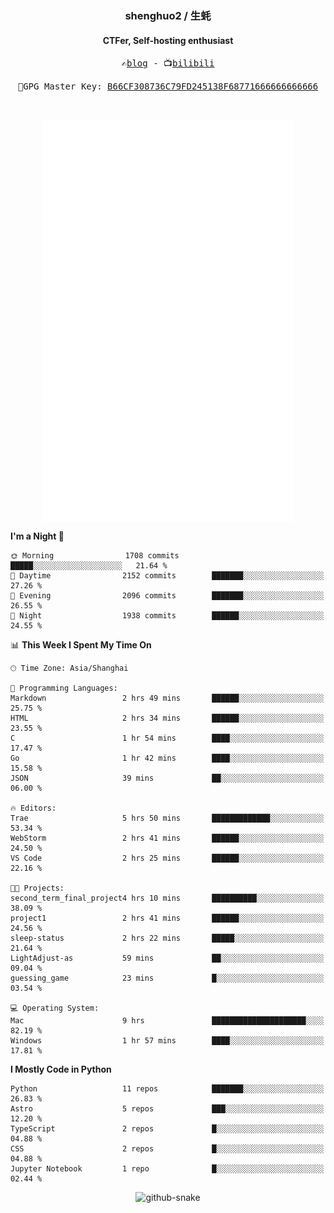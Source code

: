 <h3 align="center"> shenghuo2 / 生蚝 </h3>
<h4 align="center" >CTFer, Self-hosting enthusiast</h3>


<p align="center">
  <samp>
    ✍️<a href="https://blog.shenghuo2.top/">blog</a> -
    📺<a href="https://space.bilibili.com/85894935">bilibili</a>
  </samp>
</p>
<p align="center">
  <samp>
     🔐GPG Master Key: <a align="center" href="https://github.com/shenghuo2.gpg">B66CF308736C79FD245138F68771666666666666</a>
  </samp>
</p>
<br>
<p align="center">
  <a href="https://github.com/shenghuo2">
    <img width="400" align="top" src="https://github.com/shenghuo2/shenghuo2/blob/main/metrics.left.svg" />
  </a>
  <a href="https://github.com/shenghuo2">
    <img width="400" align="top" src="https://github.com/shenghuo2/shenghuo2/blob/main/metrics.right.svg" />
  </a>
</p>


<!--START_SECTION:waka-->
**I'm a Night 🦉** 

```text
🌞 Morning                1708 commits        █████░░░░░░░░░░░░░░░░░░░░   21.64 % 
🌆 Daytime                2152 commits        ███████░░░░░░░░░░░░░░░░░░   27.26 % 
🌃 Evening                2096 commits        ███████░░░░░░░░░░░░░░░░░░   26.55 % 
🌙 Night                  1938 commits        ██████░░░░░░░░░░░░░░░░░░░   24.55 % 
```


📊 **This Week I Spent My Time On** 

```text
🕑︎ Time Zone: Asia/Shanghai

💬 Programming Languages: 
Markdown                 2 hrs 49 mins       ██████░░░░░░░░░░░░░░░░░░░   25.75 % 
HTML                     2 hrs 34 mins       ██████░░░░░░░░░░░░░░░░░░░   23.55 % 
C                        1 hr 54 mins        ████░░░░░░░░░░░░░░░░░░░░░   17.47 % 
Go                       1 hr 42 mins        ████░░░░░░░░░░░░░░░░░░░░░   15.58 % 
JSON                     39 mins             ██░░░░░░░░░░░░░░░░░░░░░░░   06.00 % 

🔥 Editors: 
Trae                     5 hrs 50 mins       █████████████░░░░░░░░░░░░   53.34 % 
WebStorm                 2 hrs 41 mins       ██████░░░░░░░░░░░░░░░░░░░   24.50 % 
VS Code                  2 hrs 25 mins       ██████░░░░░░░░░░░░░░░░░░░   22.16 % 

🐱‍💻 Projects: 
second_term_final_project4 hrs 10 mins       ██████████░░░░░░░░░░░░░░░   38.09 % 
project1                 2 hrs 41 mins       ██████░░░░░░░░░░░░░░░░░░░   24.56 % 
sleep-status             2 hrs 22 mins       █████░░░░░░░░░░░░░░░░░░░░   21.64 % 
LightAdjust-as           59 mins             ██░░░░░░░░░░░░░░░░░░░░░░░   09.04 % 
guessing_game            23 mins             █░░░░░░░░░░░░░░░░░░░░░░░░   03.54 % 

💻 Operating System: 
Mac                      9 hrs               █████████████████████░░░░   82.19 % 
Windows                  1 hr 57 mins        ████░░░░░░░░░░░░░░░░░░░░░   17.81 % 
```

**I Mostly Code in Python** 

```text
Python                   11 repos            ███████░░░░░░░░░░░░░░░░░░   26.83 % 
Astro                    5 repos             ███░░░░░░░░░░░░░░░░░░░░░░   12.20 % 
TypeScript               2 repos             █░░░░░░░░░░░░░░░░░░░░░░░░   04.88 % 
CSS                      2 repos             █░░░░░░░░░░░░░░░░░░░░░░░░   04.88 % 
Jupyter Notebook         1 repo              █░░░░░░░░░░░░░░░░░░░░░░░░   02.44 % 
```




<!--END_SECTION:waka-->


<div align="center">
  <picture>
    <source media="(prefers-color-scheme: dark)" srcset="https://gist.githubusercontent.com/shenghuo2/bfce20b14ab0484cef03bae6e60e0b3a/raw/github-snake-dark.svg" />
    <source media="(prefers-color-scheme: light)" srcset="https://gist.githubusercontent.com/shenghuo2/bfce20b14ab0484cef03bae6e60e0b3a/raw/github-snake.svg" />
    <img alt="github-snake" src="https://gist.githubusercontent.com/shenghuo2/bfce20b14ab0484cef03bae6e60e0b3a/raw/github-snake.svg" />
  </picture>
</div>

<!--
**shenghuo2/shenghuo2** is a ✨ _special_ ✨ repository because its `README.md` (this file) appears on your GitHub profile.

Here are some ideas to get you started:

- 🔭 I’m currently working on ...
- 🌱 I’m currently learning ...
- 👯 I’m looking to collaborate on ...
- 🤔 I’m looking for help with ...
- 💬 Ask me about ...
- 📫 How to reach me: ...
- 😄 Pronouns: ...
- ⚡ Fun fact: ...
-->
